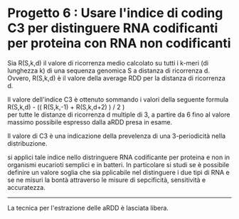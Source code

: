 # Progetto 6 : Usare l'indice di coding C3 per distinguere RNA codificanti per proteina con RNA non codificanti

Sia R(S,k,d) il valore di ricorrenza medio calcolato su tutti i k-meri (di lunghezza k) di una sequenza genomica S a distanza di ricorrenza d. Ovvero, R(S,k,d) è il valore della average RDD per la distanza di ricorrenza d.

Il valore dell'indice C3 è ottenuto sommando i valori della seguente formula 
<br>
R(S,k,d) -  (( R(S,k,-1) + R(S,k,d+2) )  / 2 )
<br>
per tutte le distanze di ricorrenza d multiple di 3, a partire da 6 fino al valore massimo possibile espresso dalla aRDD presa in esame.

Il valore di C3 è una indicazione della prevelenza di una 3-periodicità nella distribuzione.


si applici tale indice nello distringuere RNA codificante per proteina e non in organismi eucarioti semplici e in batteri. In particolare si studi se è possibile definire un valore soglia che sia pplicabile nel distinguere i due tipi di RNA e se ne misuri la bontà attraverso le misure di sepcificità, sensitività e accuratezza.

---
 La tecnica per l'estrazione delle aRDD è lasciata libera.

